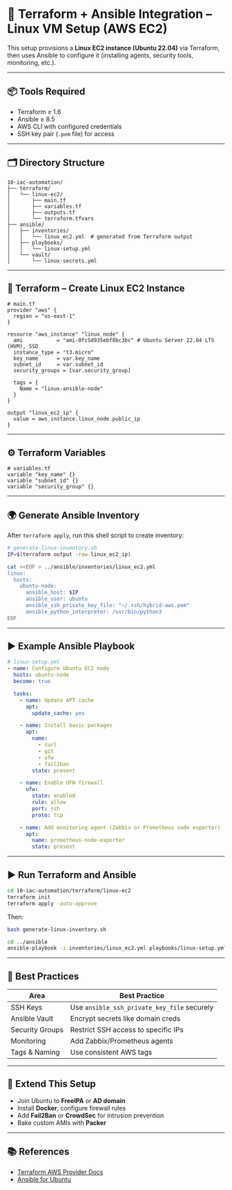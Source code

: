 # 🧩 Terraform + Ansible Integration – Linux VM Setup (AWS EC2)

This setup provisions a **Linux EC2 instance (Ubuntu 22.04)** via Terraform, then uses Ansible to configure it (installing agents, security tools, monitoring, etc.).

---

## 📦 Tools Required

- Terraform ≥ 1.6
- Ansible ≥ 8.5
- AWS CLI with configured credentials
- SSH key pair (`.pem` file) for access

---

## 🗂️ Directory Structure

```
10-iac-automation/
├── terraform/
│   └── linux-ec2/
│       ├── main.tf
│       ├── variables.tf
│       ├── outputs.tf
│       └── terraform.tfvars
├── ansible/
│   ├── inventories/
│   │   └── linux_ec2.yml  # generated from Terraform output
│   ├── playbooks/
│   │   └── linux-setup.yml
│   └── vault/
│       └── linux-secrets.yml
```

---

## 🔧 Terraform – Create Linux EC2 Instance

```hcl
# main.tf
provider "aws" {
  region = "us-east-1"
}

resource "aws_instance" "linux_node" {
  ami           = "ami-0fc5d935ebf8bc3bc" # Ubuntu Server 22.04 LTS (HVM), SSD
  instance_type = "t3.micro"
  key_name      = var.key_name
  subnet_id     = var.subnet_id
  security_groups = [var.security_group]

  tags = {
    Name = "linux-ansible-node"
  }
}

output "linux_ec2_ip" {
  value = aws_instance.linux_node.public_ip
}
```

---

## ⚙️ Terraform Variables

```hcl
# variables.tf
variable "key_name" {}
variable "subnet_id" {}
variable "security_group" {}
```

---

## 🌍 Generate Ansible Inventory

After `terraform apply`, run this shell script to create inventory:

```bash
# generate-linux-inventory.sh
IP=$(terraform output -raw linux_ec2_ip)

cat <<EOF > ../ansible/inventories/linux_ec2.yml
linux:
  hosts:
    ubuntu-node:
      ansible_host: $IP
      ansible_user: ubuntu
      ansible_ssh_private_key_file: "~/.ssh/hybrid-aws.pem"
      ansible_python_interpreter: /usr/bin/python3
EOF
```

---

## ▶️ Example Ansible Playbook

```yaml
# linux-setup.yml
- name: Configure Ubuntu EC2 node
  hosts: ubuntu-node
  become: true

  tasks:
    - name: Update APT cache
      apt:
        update_cache: yes

    - name: Install basic packages
      apt:
        name:
          - curl
          - git
          - ufw
          - fail2ban
        state: present

    - name: Enable UFW firewall
      ufw:
        state: enabled
        rule: allow
        port: ssh
        proto: tcp

    - name: Add monitoring agent (Zabbix or Prometheus node exporter)
      apt:
        name: prometheus-node-exporter
        state: present
```

---

## ▶️ Run Terraform and Ansible

```bash
cd 10-iac-automation/terraform/linux-ec2
terraform init
terraform apply -auto-approve
```

Then:

```bash
bash generate-linux-inventory.sh

cd ../ansible
ansible-playbook -i inventories/linux_ec2.yml playbooks/linux-setup.yml
```

---

## 🔐 Best Practices

| Area            | Best Practice                                |
|------------------|-----------------------------------------------|
| SSH Keys         | Use `ansible_ssh_private_key_file` securely  |
| Ansible Vault    | Encrypt secrets like domain creds            |
| Security Groups  | Restrict SSH access to specific IPs          |
| Monitoring       | Add Zabbix/Prometheus agents                 |
| Tags & Naming    | Use consistent AWS tags                      |

---

## 🚀 Extend This Setup

- Join Ubuntu to **FreeIPA** or **AD domain**
- Install **Docker**, configure firewall rules
- Add **Fail2Ban** or **CrowdSec** for intrusion prevention
- Bake custom AMIs with **Packer**

---

## 📚 References

- [Terraform AWS Provider Docs](https://registry.terraform.io/providers/hashicorp/aws/latest/docs)
- [Ansible for Ubuntu](https://docs.ansible.com/ansible/latest/user_guide/intro_getting_started.html)
